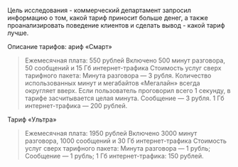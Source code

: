 Цель исследования - коммерческий департамент запросил информацию о том, какой тариф приносит больше денег,
а также проанализировать поведение клиентов и сделать вывод - какой тариф лучше.

Описание тарифов:
ариф «Смарт»
>Ежемесячная плата: 550 рублей
>Включено 500 минут разговора, 50 сообщений и 15 Гб интернет-трафика
>Стоимость услуг сверх тарифного пакета:
Минута разговора — 3 рубля. Количество использованных минут и мегабайтов «Мегалайн» всегда округляет вверх. Если пользователь проговорил всего 1 секунду, в тарифе засчитывается целая минута.
>Сообщение — 3 рубля.
>1 Гб интернет-трафика — 200 рублей.

Тариф «Ультра»
>Ежемесячная плата: 1950 рублей
>Включено 3000 минут разговора, 1000 сообщений и 30 Гб интернет-трафика
>Стоимость услуг сверх тарифного пакета:
>Минута разговора — 1 рубль;
>Сообщение — 1 рубль;
>1 Гб интернет-трафика: 150 рублей.
